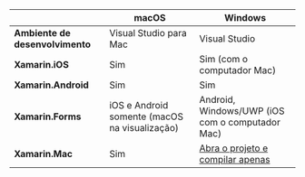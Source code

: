 ||macOS|Windows|
|---|---|---|
|**Ambiente de desenvolvimento**|Visual Studio para Mac|Visual Studio|
|**Xamarin.iOS**|Sim|Sim (com o computador Mac)|
|**Xamarin.Android**|Sim|Sim|
|**Xamarin.Forms**|iOS e Android somente (macOS na visualização)|Android, Windows/UWP (iOS com o computador Mac)|
|**Xamarin.Mac**|Sim|[Abra o projeto e compilar apenas](https://developer.xamarin.com/releases/vs/xamarin.vs_4/xamarin.vs_4.2/#Xamarin.Mac_minimum_support.)| 